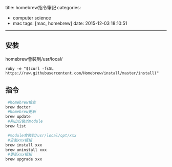 title: homebrew指令筆記
categories:
  - computer science
  - mac
tags: [mac, homebrew]
date: 2015-12-03 18:10:51
---

<!-- more -->

## 安裝
homebrew會裝到/usr/local/
```
ruby -e "$(curl -fsSL https://raw.githubusercontent.com/Homebrew/install/master/install)"
```
## 指令
``` bash
 #homebrew檢查
brew doctor
 #homebrew更新
brew update
 #列出安裝的module
brew list
```
``` bash
 #module會裝到/usr/local/opt/xxx
 #安裝xxx模組
brew install xxx
brew uninstall xxx
 #更新xxx模組
brew upgrade xxx
```

